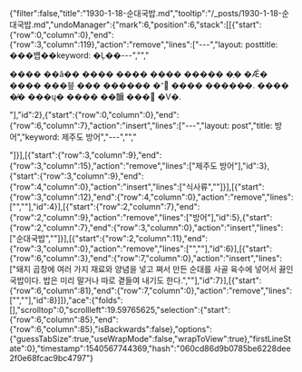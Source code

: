 {"filter":false,"title":"1930-1-18-순대국밥.md","tooltip":"/_posts/1930-1-18-순대국밥.md","undoManager":{"mark":6,"position":6,"stack":[[{"start":{"row":0,"column":0},"end":{"row":3,"column":119},"action":"remove","lines":["---","layout: posttitle: ���뱹��keyword: �Ļ��---","","<p>���� ��â�� ���� ���� ���� ����� �ְ� �Ǽ� ���� ���븦 ��� ������ �־ ���� �����̴�. ���� �̸� ���ų� ���� ��鿩 ���⵵ �Ѵ�.</p>"],"id":2},{"start":{"row":0,"column":0},"end":{"row":6,"column":7},"action":"insert","lines":["---","layout: post","title: 방어","keyword: 제주도 방어","---","","<p></p>"]}],[{"start":{"row":3,"column":9},"end":{"row":3,"column":15},"action":"remove","lines":["제주도 방어"],"id":3},{"start":{"row":3,"column":9},"end":{"row":4,"column":0},"action":"insert","lines":["식사류",""]}],[{"start":{"row":3,"column":12},"end":{"row":4,"column":0},"action":"remove","lines":["",""],"id":4}],[{"start":{"row":2,"column":7},"end":{"row":2,"column":9},"action":"remove","lines":["방어"],"id":5},{"start":{"row":2,"column":7},"end":{"row":3,"column":0},"action":"insert","lines":["순대국밥",""]}],[{"start":{"row":2,"column":11},"end":{"row":3,"column":0},"action":"remove","lines":["",""],"id":6}],[{"start":{"row":6,"column":3},"end":{"row":7,"column":0},"action":"insert","lines":["돼지 곱창에 여러 가지 재료와 양념을 넣고 쪄서 만든 순대를 사골 육수에 넣어서 끓인 국밥이다. 밥은 미리 말거나 따로 곁들여 내기도 한다.",""],"id":7}],[{"start":{"row":6,"column":81},"end":{"row":7,"column":0},"action":"remove","lines":["",""],"id":8}]]},"ace":{"folds":[],"scrolltop":0,"scrollleft":19.59765625,"selection":{"start":{"row":6,"column":85},"end":{"row":6,"column":85},"isBackwards":false},"options":{"guessTabSize":true,"useWrapMode":false,"wrapToView":true},"firstLineState":0},"timestamp":1540567744369,"hash":"060cd86d9b0785be6228dee2f0e68fcac9bc4797"}